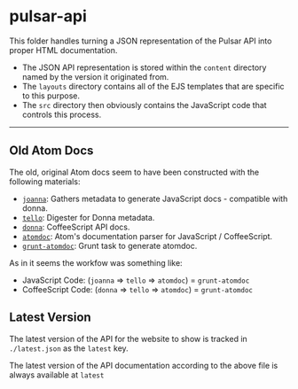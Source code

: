 # pulsar-api

This folder handles turning a JSON representation of the Pulsar API into proper HTML documentation.

* The JSON API representation is stored within the `content` directory named by the version it originated from.
* The `layouts` directory contains all of the EJS templates that are specific to this purpose.
* The `src` directory then obviously contains the JavaScript code that controls this process.

---

## Old Atom Docs

The old, original Atom docs seem to have been constructed with the following materials:

* [`joanna`](https://github.com/atom/joanna): Gathers metadata to generate JavaScript docs - compatible with donna.
* [`tello`](https://github.com/atom/tello): Digester for Donna metadata.
* [`donna`](https://github.com/atom/donna): CoffeeScript API docs.
* [`atomdoc`](https://github.com/atom/atomdoc): Atom's documentation parser for JavaScript / CoffeeScript.
* [`grunt-atomdoc`](https://github.com/atom/grunt-atomdoc): Grunt task to generate atomdoc.

As in it seems the workfow was something like:

* JavaScript Code: (`joanna` => `tello` => `atomdoc`) = `grunt-atomdoc`
* CoffeeScript Code: (`donna` => `tello` => `atomdoc`) = `grunt-atomdoc`

## Latest Version

The latest version of the API for the website to show is tracked in `./latest.json` as the `latest` key.

The latest version of the API documentation according to the above file is always available at `latest`
